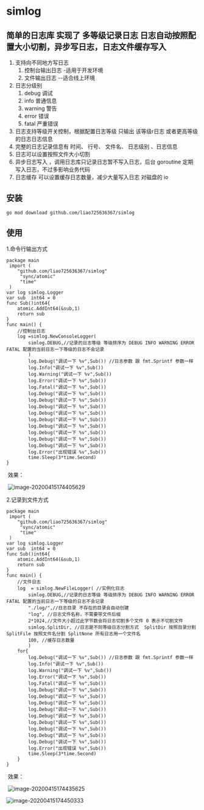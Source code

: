 # simlog
## 简单的日志库 实现了 多等级记录日志 日志自动按照配置大小切割，异步写日志，日志文件缓存写入

1. 支持向不同地方写日志
   1. 控制台输出日志 -适用于开发环境
   2. 文件输出日志 --适合线上环境
2. 日志分级别
   1. debug 调试
   2. info 普通信息
   3. warning 警告
   4. error 错误
   5. fatal 严重错误
3. 日志支持等级开关控制，根据配置日志等级 只输出 该等级r日志 或者更高等级的日志日志信息
4. 完整的日志记录信息有 时间、 行号、 文件名、 日志级别 、日志信息 
5. 日志可以设置按照文件大小切割
6. 异步日志写入 ，调用日志库只记录日志暂不写入日志，后台  goroutine 定期写入日志，不过多影响业务代码
7. 日志缓存 可以设置缓存日志数量，减少大量写入日志 对磁盘的 io



## 安装

```shell
go mod download github.com/liao725636367/simlog 
```



## 使用

1.命令行输出方式

```golang
package main
 import (
 	"github.com/liao725636367/simlog"
	 "sync/atomic"
	 "time"
 )
var log simlog.Logger
var sub  int64 = 0
func Sub()int64{
	atomic.AddInt64(&sub,1)
	return sub
}
func main() {
	//控制台日志
	log =simlog.NewConsoleLogger(
		simlog.DEBUG,//记录的日志等级 等级排序为 DEBUG INFO WARNING ERROR FATAL 配置的当前日志一下等级的日志不会记录
		)
		log.Debug("调试一下 %v",Sub()) //日志参数 跟 fmt.Sprintf 参数一样
		log.Info("调试一下 %v",Sub())
		log.Warning("调试一下 %v",Sub())
		log.Error("调试一下 %v",Sub())
		log.Fatal("调试一下 %v",Sub())
		log.Debug("调试一下 %v",Sub())
		log.Debug("调试一下 %v",Sub())
		log.Debug("调试一下 %v",Sub())
		log.Debug("调试一下 %v",Sub())
		log.Debug("调试一下 %v",Sub())
		log.Debug("调试一下 %v",Sub())
		log.Debug("调试一下 %v",Sub())
		log.Debug("调试一下 %v",Sub())
		log.Debug("调试一下 %v",Sub())
		log.Error("出现错误 %v",Sub())
		time.Sleep(3*time.Second)
}

```

​	效果：

​	![image-20200415174405629](C:\Users\Administrator\AppData\Roaming\Typora\typora-user-images\image-20200415174405629.png) 

2.记录到文件方式

```golang
package main
 import (
 	"github.com/liao725636367/simlog"
	 "sync/atomic"
	 "time"
 )
var log simlog.Logger
var sub  int64 = 0
func Sub()int64{
	atomic.AddInt64(&sub,1)
	return sub
}
func main() {
	//文件日志
	log  = simlog.NewFileLogger( //实例化日志
		simlog.DEBUG,//记录的日志等级 等级排序为 DEBUG INFO WARNING ERROR FATAL 配置的当前日志一下等级的日志不会记录
		"./log/",//日志目录 不存在的目录会自动创建
		"log", //日志文件名称，不需要带文件后缀
		2*1024,//文件大小超过此字节数会将日志切割多个文件 0 表示不切割文件
		simlog.SplitDir, //日志是不同等级日志分割方式  SplitDir 按照目录分割 SplitFile 按照文件名分割 SplitNone 所有日志用一个文件名
		100, //缓存日志数量
		)
	for{
		log.Debug("调试一下 %v",Sub()) //日志参数 跟 fmt.Sprintf 参数一样
		log.Info("调试一下 %v",Sub())
		log.Warning("调试一下 %v",Sub())
		log.Error("调试一下 %v",Sub())
		log.Fatal("调试一下 %v",Sub())
		log.Debug("调试一下 %v",Sub())
		log.Debug("调试一下 %v",Sub())
		log.Debug("调试一下 %v",Sub())
		log.Debug("调试一下 %v",Sub())
		log.Debug("调试一下 %v",Sub())
		log.Debug("调试一下 %v",Sub())
		log.Debug("调试一下 %v",Sub())
		log.Debug("调试一下 %v",Sub())
		log.Debug("调试一下 %v",Sub())
		log.Error("出现错误 %v",Sub())
		time.Sleep(3*time.Second)
	}
}

```

​	效果：

​	![image-20200415174435625](C:\Users\Administrator\AppData\Roaming\Typora\typora-user-images\image-20200415174435625.png) 

![image-20200415174450333](C:\Users\Administrator\AppData\Roaming\Typora\typora-user-images\image-20200415174450333.png) 